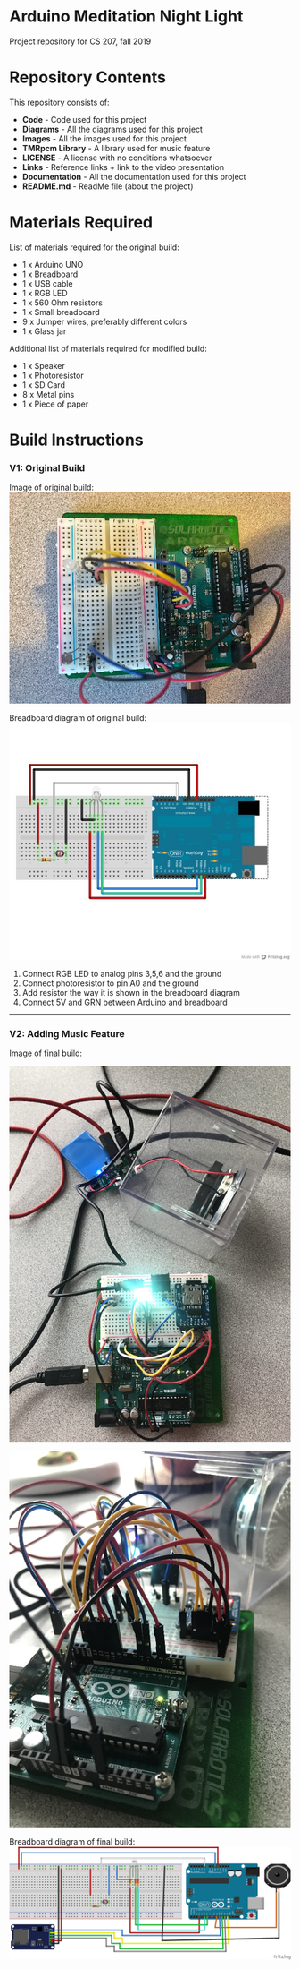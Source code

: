 # Arduino Meditation Night Light
Project repository for CS 207, fall 2019

# Repository Contents
This repository consists of:
* **Code** - Code used for this project
* **Diagrams** - All the diagrams used for this project
* **Images** - All the images used for this project
* **TMRpcm Library** - A library used for music feature
* **LICENSE** - A license with no conditions whatsoever
* **Links** - Reference links + link to the video presentation
* **Documentation** - All the documentation used for this project
* **README.md** - ReadMe file (about the project)

# Materials Required
List of materials required for the original build:
* 1 x Arduino UNO
* 1 x Breadboard
* 1 x USB cable
* 1 x RGB LED
* 1 x 560 Ohm resistors
* 1 x Small breadboard
* 9 x Jumper wires, preferably different colors 
* 1 x Glass jar

Additional list of materials required for modified build:
* 1 x Speaker
* 1 x Photoresistor
* 1 x SD Card
* 8 x Metal pins
* 1 x Piece of paper

# Build Instructions
### V1: Original Build
Image of original build:
![Build1](/Images/NightLight1.jpg)

Breadboard diagram of original build:
![Build1](/Diagrams/Original%20%2B%20Photoresistor.jpg)
1. Connect RGB LED to analog pins 3,5,6 and the ground
2. Connect photoresistor to pin A0 and the ground
3. Add resistor the way it is shown in the breadboard diagram
4. Connect 5V and GRN between Arduino and breadboard

------------------------------
### V2: Adding Music Feature
Image of final build:

![Build2](/Images/MoodLamp1.JPG)

![Build2](/Images/MoodLamp3.JPG)

Breadboard diagram of final build:
![Build2](/Diagrams/MoodLamp.jpg)
